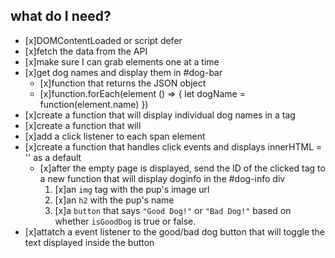 ## what do I need?

- [x]DOMContentLoaded or script defer
- [x]fetch the data from the API
- [x]make sure I can grab elements one at a time
- [x]get dog names and display them in #dog-bar
    - [x]function that returns the JSON object
    - [x]function.forEach(element () => {
        let dogName = function(element.name)
    })
- [x]create a function that will display individual dog names in a <span></span> tag
- [x]create a function that will 
- [x]add a click listener to each span element
- [x]create a function that handles click events and displays innerHTML = '' as a default
    - [x]after the empty page is displayed, send the ID of the clicked tag to a new function that will display doginfo in the #dog-info div 
        1. [x]an `img` tag with the pup's image url
        2. [x]an `h2` with the pup's name
        2. [x]a `button` that says `"Good Dog!"` or `"Bad Dog!"` based on whether `isGoodDog` is true or false.
- [x]attatch a event listener to the good/bad dog button that will toggle the text displayed inside the button

 